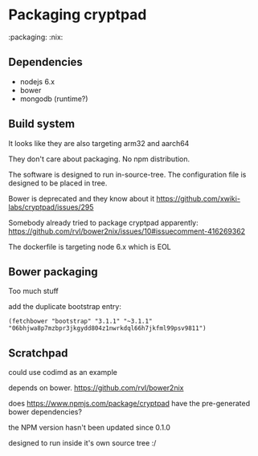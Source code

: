 # Packaging cryptpad
:packaging:
:nix:

## Dependencies

* nodejs 6.x
* bower
* mongodb (runtime?)

## Build system

It looks like they are also targeting arm32 and aarch64

They don't care about packaging. No npm distribution.

The software is designed to run in-source-tree. The configuration file is
designed to be placed in tree.

Bower is deprecated and they know about it https://github.com/xwiki-labs/cryptpad/issues/295

Somebody already tried to package cryptpad apparently: https://github.com/rvl/bower2nix/issues/10#issuecomment-416269362

The dockerfile is targeting node 6.x which is EOL

## Bower packaging

Too much stuff

add the duplicate bootstrap entry:

```
(fetchbower "bootstrap" "3.1.1" "~3.1.1" "06bhjwa8p7mzbpr3jkgydd804z1nwrkdql66h7jkfml99psv9811")
```

## Scratchpad

could use codimd as an example

depends on bower. https://github.com/rvl/bower2nix

does https://www.npmjs.com/package/cryptpad have the pre-generated bower
dependencies?

the NPM version hasn't been updated since 0.1.0

designed to run inside it's own source tree :/
